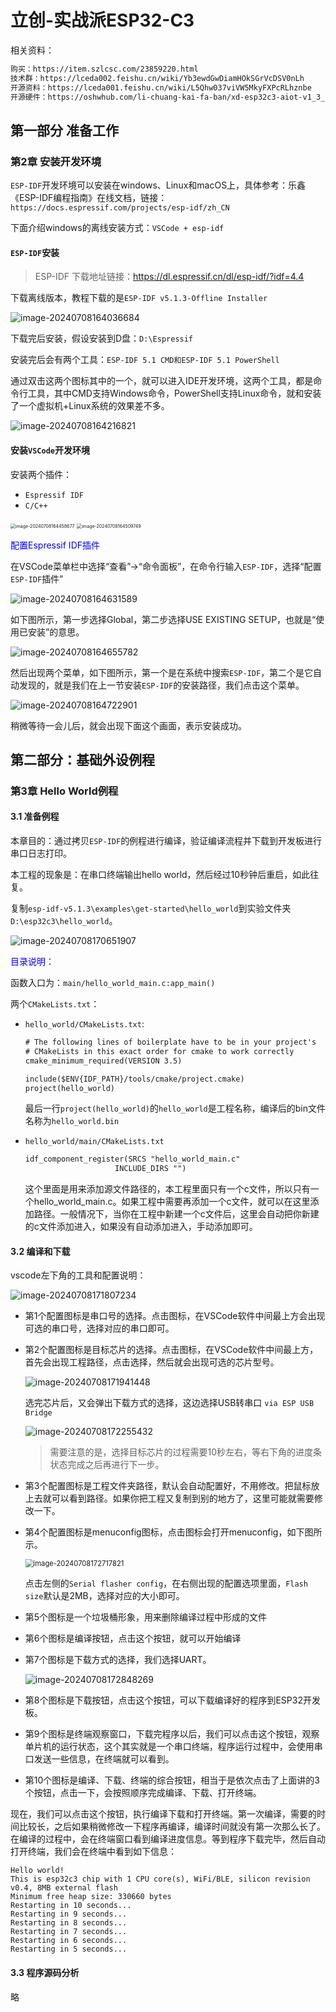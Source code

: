 # 立创-实战派ESP32-C3

相关资料：

```txt
购买：https://item.szlcsc.com/23859220.html
技术群：https://lceda002.feishu.cn/wiki/Yb3ewdGwDiamHOkSGrVcDSV0nLh
开源资料：https://lceda001.feishu.cn/wiki/L5Qhw037viVW5MkyFXPcRLhznbe
开源硬件：https://oshwhub.com/li-chuang-kai-fa-ban/xd-esp32c3-aiot-v1_3_2
```

## 第一部分 准备工作

### 第2章 安装开发环境

`ESP-IDF`开发环境可以安装在windows、Linux和macOS上，具体参考：乐鑫《ESP-IDF编程指南》在线文档，链接：`https://docs.espressif.com/projects/esp-idf/zh_CN`

下面介绍windows的离线安装方式：`VSCode + esp-idf`

#### `ESP-IDF`安装

> ESP-IDF 下载地址链接：https://dl.espressif.cn/dl/esp-idf/?idf=4.4

下载离线版本，教程下载的是`ESP-IDF v5.1.3-Offline Installer`

![image-20240708164036684](立创-实战派ESP32-C3.assets/image-20240708164036684.png)

下载完后安装，假设安装到D盘：`D:\Espressif`

安装完后会有两个工具：`ESP-IDF 5.1 CMD和ESP-IDF 5.1 PowerShell`

通过双击这两个图标其中的一个，就可以进入IDE开发环境，这两个工具，都是命令行工具，其中CMD支持Windows命令，PowerShell支持Linux命令，就和安装了一个虚拟机+Linux系统的效果差不多。

![image-20240708164216821](立创-实战派ESP32-C3.assets/image-20240708164216821.png)

#### 安装`VSCode`开发环境

安装两个插件：

* `Espressif IDF`
* `C/C++`

<img src="立创-实战派ESP32-C3.assets/image-20240708164458677.png" alt="image-20240708164458677" style="zoom:50%;" />

<img src="立创-实战派ESP32-C3.assets/image-20240708164509749.png" alt="image-20240708164509749" style="zoom:50%;" />

<font color=blue>配置Espressif IDF插件</font>

在VSCode菜单栏中选择“查看”->“命令面板”，在命令行输入`ESP-IDF`，选择“配置`ESP-IDF`插件”

![image-20240708164631589](立创-实战派ESP32-C3.assets/image-20240708164631589.png)

如下图所示，第一步选择Global，第二步选择USE EXISTING SETUP，也就是“使用已安装”的意思。

![image-20240708164655782](立创-实战派ESP32-C3.assets/image-20240708164655782.png)

然后出现两个菜单，如下图所示，第一个是在系统中搜索`ESP-IDF`，第二个是它自动发现的，就是我们在上一节安装`ESP-IDF`的安装路径，我们点击这个菜单。

![image-20240708164722901](立创-实战派ESP32-C3.assets/image-20240708164722901.png)

稍微等待一会儿后，就会出现下面这个画面，表示安装成功。

## 第二部分：基础外设例程

### 第3章 Hello World例程

#### 3.1 准备例程

本章目的：通过拷贝`ESP-IDF`的例程进行编译，验证编译流程并下载到开发板进行串口日志打印。

本工程的现象是：在串口终端输出hello world，然后经过10秒钟后重启，如此往复。

复制`esp-idf-v5.1.3\examples\get-started\hello_world`到实验文件夹`D:\esp32c3\hello_world`。

![image-20240708170651907](立创-实战派ESP32-C3.assets/image-20240708170651907.png)

<font color=blue>目录说明：</font>

函数入口为：`main/hello_world_main.c:app_main()`

两个`CMakeLists.txt`：

* `hello_world/CMakeLists.txt`:

  ```txt
  # The following lines of boilerplate have to be in your project's
  # CMakeLists in this exact order for cmake to work correctly
  cmake_minimum_required(VERSION 3.5)
  
  include($ENV{IDF_PATH}/tools/cmake/project.cmake)
  project(hello_world)
  ```

  最后一行`project(hello_world)`的`hello_world`是工程名称，编译后的bin文件名称为`hello_world.bin`

* `hello_world/main/CMakeLists.txt`

  ```txt
  idf_component_register(SRCS "hello_world_main.c"
                      INCLUDE_DIRS "")
  ```

  这个里面是用来添加源文件路径的，本工程里面只有一个c文件，所以只有一个hello_world_main.c。如果工程中需要再添加一个c文件，就可以在这里添加路径。一般情况下，当你在工程中新建一个c文件后，这里会自动把你新建的c文件添加进入，如果没有自动添加进入，手动添加即可。

#### 3.2 编译和下载

vscode左下角的工具和配置说明：

![image-20240708171807234](立创-实战派ESP32-C3.assets/image-20240708171807234.png)

* 第1个配置图标是串口号的选择。点击图标，在VSCode软件中间最上方会出现可选的串口号，选择对应的串口即可。

* 第2个配置图标是目标芯片的选择。点击图标，在VSCode软件中间最上方，首先会出现工程路径，点击选择，然后就会出现可选的芯片型号。

  ![image-20240708171941448](立创-实战派ESP32-C3.assets/image-20240708171941448.png)

  选完芯片后，又会弹出下载方式的选择，这边选择USB转串口 `via ESP USB Bridge`

  ![image-20240708172255432](立创-实战派ESP32-C3.assets/image-20240708172255432.png)

  > 需要注意的是，选择目标芯片的过程需要10秒左右，等右下角的进度条状态完成之后再进行下一步。

* 第3个配置图标是工程文件夹路径，默认会自动配置好，不用修改。把鼠标放上去就可以看到路径。如果你把工程又复制到别的地方了，这里可能就需要修改一下。

* 第4个配置图标是menuconfig图标，点击图标会打开menuconfig，如下图所示。

  <img src="立创-实战派ESP32-C3.assets/image-20240708172717821.png" alt="image-20240708172717821" style="zoom:80%;" />

  点击左侧的`Serial flasher config`，在右侧出现的配置选项里面，`Flash size`默认是2MB，选择对应的大小即可。

* 第5个图标是一个垃圾桶形象，用来删除编译过程中形成的文件

* 第6个图标是编译按钮，点击这个按钮，就可以开始编译

* 第7个图标是下载方式的选择，我们选择UART。

  ![image-20240708172848269](立创-实战派ESP32-C3.assets/image-20240708172848269.png)

* 第8个图标是下载按钮，点击这个按钮，可以下载编译好的程序到ESP32开发板。
* 第9个图标是终端观察窗口，下载完程序以后，我们可以点击这个按钮，观察单片机的运行状态，这个其实就是一个串口终端，程序运行过程中，会使用串口发送一些信息，在终端就可以看到。
* 第10个图标是编译、下载、终端的综合按钮，相当于是依次点击了上面讲的3个按钮，点击一下，会按照顺序完成编译、下载、打开终端。

现在，我们可以点击这个按钮，执行编译下载和打开终端。第一次编译，需要的时间比较长，之后如果稍微修改一下程序再编译，编译时间就没有第一次那么长了。在编译的过程中，会在终端窗口看到编译进度信息。等到程序下载完毕，然后自动打开终端，我们会在终端中看到如下信息：

```
Hello world!
This is esp32c3 chip with 1 CPU core(s), WiFi/BLE, silicon revision v0.4, 8MB external flash
Minimum free heap size: 330660 bytes
Restarting in 10 seconds...
Restarting in 9 seconds...
Restarting in 8 seconds...
Restarting in 7 seconds...
Restarting in 6 seconds...
Restarting in 5 seconds...
```

#### 3.3 程序源码分析

略















